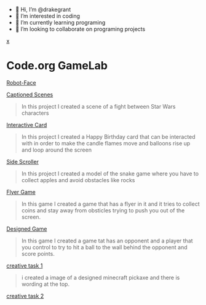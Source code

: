 - 👋 Hi, I’m @drakegrant
- 👀 I’m interested in coding
- 🌱 I’m currently learning programing
- 💞️ I’m looking to collaborate on programing projects
  

<!---
drakegrant/drakegrant is a ✨ special ✨ repository because its `README.md` (this file) appears on your GitHub profile.
You can click the Preview link to take a look at your changes.
--->
[x](https://github.com/drakegrant/drakegrant/assets/146843909/5b35295a-331f-4a26-96f2-accb2247ba69)

# Code.org GameLab
[Robot-Face](https://drakegrant.github.io/Robot-Face/)


[Captioned Scenes](https://studio.code.org/projects/gamelab/PpS_57vzyegXUKlqSPv4fD0coqGoYKvq_dD-kJVkVLE)
> In this project I created a scene of a fight between Star Wars characters

[Interactive Card](https://studio.code.org/projects/gamelab/AOuEW30j20frgFVd2zBgWVUcDLeR5T9InQJzI7bPDsk)
> In this project I created a Happy Birthday card that can be interacted with in order to make the candle flames move and balloons rise up and loop around the screen

[Side Scroller](https://studio.code.org/projects/gamelab/2k9g27nsfadFjb2_P9zIOd6eGYeUVFv76emfC3RmFiw)
> In this project I created a model of the snake game where you have to collect apples and avoid obstacles like rocks

[Flyer Game](https://studio.code.org/projects/gamelab/3hDvV2MoQ4IurgqFMWRmaMuUd6O_R61E7m46N9ZZ1nc)
> In this game I created a game that has a flyer in it and it tries to collect coins and stay away from obsticles trying to push you out of the screen.

[Designed Game](https://studio.code.org/projects/gamelab/42oZEt8WIaZzK8CcnJfXjWsQEMZC1dprODAK2EFAc3Q)
> In this game I created a game tat has an opponent and a player that you control to try to hit a ball to the wall behind the opponent and score points.

[creative task 1](https://academy.cs.cmu.edu/sharing/yellowFox5659)
> i created a image of a designed minecraft pickaxe and there is wording at the top.


[creative task 2](https://academy.cs.cmu.edu/sharing/goldSquirrel4335)

